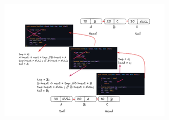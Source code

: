 ![It is a picture that describe the reversing procedure of singly link list element](asset/2025-07-12_21-14.png)
